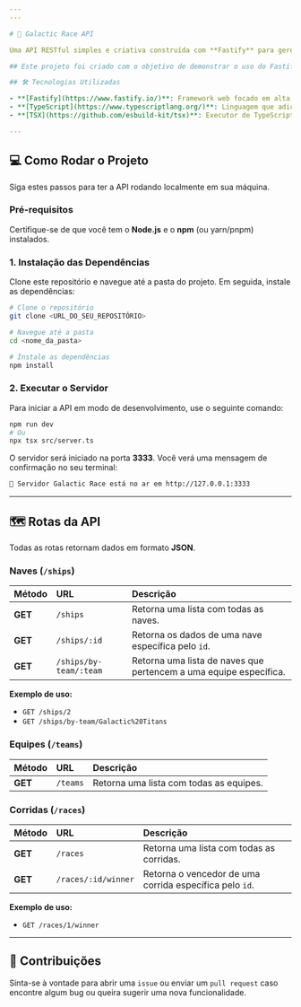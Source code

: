 ```yaml
---
---

# 🚀 Galactic Race API

Uma API RESTful simples e criativa construída com **Fastify** para gerenciar dados de um universo fictício de corrida espacial, o "Galactic Race".

## Este projeto foi criado com o objetivo de demonstrar o uso do Fastify para construir um servidor leve e de alto desempenho, com rotas para buscar equipes, naves e resultados de corridas.

## 🛠️ Tecnologias Utilizadas

- **[Fastify](https://www.fastify.io/)**: Framework web focado em alta performance e baixo overhead.
- **[TypeScript](https://www.typescriptlang.org/)**: Linguagem que adiciona tipagem estática ao JavaScript.
- **[TSX](https://github.com/esbuild-kit/tsx)**: Executor de TypeScript para Node.js, otimizado para desenvolvimento.

---
```


## 💻 Como Rodar o Projeto

Siga estes passos para ter a API rodando localmente em sua máquina.

### Pré-requisitos

Certifique-se de que você tem o **Node.js** e o **npm** (ou yarn/pnpm) instalados.

### 1\. Instalação das Dependências

Clone este repositório e navegue até a pasta do projeto. Em seguida, instale as dependências:

```bash
# Clone o repositório
git clone <URL_DO_SEU_REPOSITÓRIO>

# Navegue até a pasta
cd <nome_da_pasta>

# Instale as dependências
npm install
```

### 2\. Executar o Servidor

Para iniciar a API em modo de desenvolvimento, use o seguinte comando:

```bash
npm run dev
# Ou
npx tsx src/server.ts
```

O servidor será iniciado na porta **3333**. Você verá uma mensagem de confirmação no seu terminal:

```bash
🚀 Servidor Galactic Race está no ar em http://127.0.0.1:3333
```

---

## 🗺️ Rotas da API

Todas as rotas retornam dados em formato **JSON**.

### Naves (`/ships`)

| Método  | URL                    | Descrição                                                         |
| :------ | :--------------------- | :---------------------------------------------------------------- |
| **GET** | `/ships`               | Retorna uma lista com todas as naves.                             |
| **GET** | `/ships/:id`           | Retorna os dados de uma nave específica pelo `id`.                |
| **GET** | `/ships/by-team/:team` | Retorna uma lista de naves que pertencem a uma equipe específica. |

**Exemplo de uso:**

- `GET /ships/2`
- `GET /ships/by-team/Galactic%20Titans`

### Equipes (`/teams`)

| Método  | URL      | Descrição                               |
| :------ | :------- | :-------------------------------------- |
| **GET** | `/teams` | Retorna uma lista com todas as equipes. |

### Corridas (`/races`)

| Método  | URL                 | Descrição                                               |
| :------ | :------------------ | :------------------------------------------------------ |
| **GET** | `/races`            | Retorna uma lista com todas as corridas.                |
| **GET** | `/races/:id/winner` | Retorna o vencedor de uma corrida específica pelo `id`. |

**Exemplo de uso:**

- `GET /races/1/winner`

---

## 🤝 Contribuições

Sinta-se à vontade para abrir uma `issue` ou enviar um `pull request` caso encontre algum bug ou queira sugerir uma nova funcionalidade.
